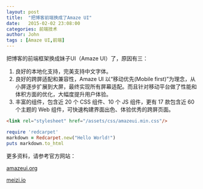 ```yaml
---
layout: post
title:  "把博客前端换成了Amaze UI"
date:   2015-02-02 23:08:00
categories: 前端技术
author: John
tags : [Amaze UI,前端]
---
```


把博客的前端框架换成妹子UI（Amaze UI）了，原因有三：

 1. 良好的本地化支持，完美支持中文字体。
 2. 良好的跨屏适配和兼容性，Amaze UI 以“移动优先(Mobile first)”为理念，从小屏逐步扩展到大屏，最终实现所有屏幕适配。而且针对移动平台做了性能和体积方面的优化，大幅度提升用户体验。
 3. 丰富的组件，包含近 20 个 CSS 组件、10 个 JS 组件，更有 17 款包含近 60 个主题的 Web 组件，可快速构建界面出色、体验优秀的跨屏页面。

```html
<link rel="stylesheet" href="/assets/css/amazeui.min.css"/>
```

```ruby
require 'redcarpet'
markdown = Redcarpet.new("Hello World!")
puts markdown.to_html
```

更多资料，请参考官方网站：

[amazeui.org](http://amazeui.org)

[meizi.io](http://meizi.io)
